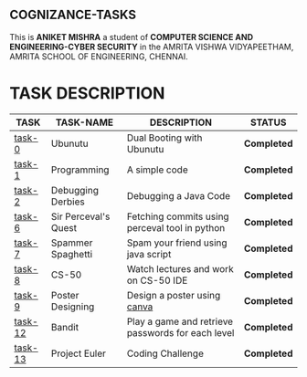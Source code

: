 ## COGNIZANCE-TASKS

This is **ANIKET MISHRA**  a student of **COMPUTER SCIENCE AND ENGINEERING-CYBER SECURITY** in the AMRITA VISHWA VIDYAPEETHAM, AMRITA SCHOOL OF ENGINEERING, CHENNAI.

# TASK DESCRIPTION 
|**TASK**|**TASK-NAME**|**DESCRIPTION**|**STATUS**|
|----|-------|------|-------|
|[task-0](https://github.com/AnIkeT126/cognizance-tasks/tree/main/task-0)|Ubunutu|Dual Booting with Ubunutu|**Completed**|
|[task-1](https://github.com/AnIkeT126/cognizance-tasks/tree/main/task-1)|Programming|A simple code|**Completed**|
|[task-2](https://github.com/AnIkeT126/cognizance-tasks/tree/main/task-2)|Debugging Derbies|Debugging a Java Code|**Completed**|
|[task-6](https://github.com/AnIkeT126/cognizance-tasks/tree/main/task-6)|Sir Perceval's Quest|Fetching commits using perceval tool in python|**Completed**|
|[task-7](https://github.com/AnIkeT126/cognizance-tasks/tree/main/task-7)|Spammer Spaghetti|Spam your friend using java script|**Completed**|
|[task-8](https://github.com/AnIkeT126/cognizance-tasks/tree/main/task-8)|CS-50|Watch lectures and work on CS-50 IDE|**Completed**|
|[task-9](https://github.com/AnIkeT126/cognizance-tasks/tree/main/task-9)|Poster Designing|Design a poster using [canva](https://www.canva.com/)|**Completed**|
|[task-12](https://github.com/AnIkeT126/cognizance-tasks/tree/main/task-12)|Bandit|Play a game and retrieve passwords for each level|**Completed**|
|[task-13](https://github.com/AnIkeT126/cognizance-tasks/tree/main/task-13)|Project Euler|Coding Challenge|**Completed**|
